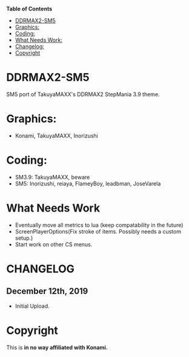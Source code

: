 **Table of Contents**
 * [DDRMAX2-SM5](#DDRMAX2-SM5)
 * [Graphics:](#graphics)
 * [Coding:](#coding)
 * [What Needs Work:](#what-needs-work)
 * [Changelog:](#changelog)
 * [Copyright](#copyright)


# DDRMAX2-SM5
SM5 port of TakuyaMAXX's DDRMAX2 StepMania 3.9 theme.

Graphics:
============
- Konami, TakuyaMAXX, Inorizushi

Coding:
============
 - SM3.9: TakuyaMAXX, beware
 - SM5: Inorizushi, reiaya, FlameyBoy, leadbman, JoseVarela

What Needs Work
============
- Eventually move all metrics to lua (keep compatability in the future)
- ScreenPlayerOptions(Fix stroke of items. Possibly needs a custom setup.)
- Start work on other CS menus.

CHANGELOG
============
## December 12th, 2019
- Initial Upload.

Copyright
============
This is **in no way affiliated with Konami.**
